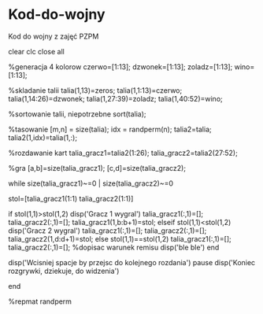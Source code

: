 # Kod-do-wojny
Kod do wojny z zajęć PZPM


clear
clc
close all


%generacja 4 kolorow
czerwo=[1:13];
dzwonek=[1:13];
zoladz=[1:13];
wino=[1:13];


%skladanie talii
talia(1,13)=zeros;
talia(1,1:13)=czerwo;
talia(1,14:26)=dzwonek;
talia(1,27:39)=zoladz;
talia(1,40:52)=wino;

%sortowanie talii, niepotrzebne
sort(talia);


%tasowanie
[m,n] = size(talia);
idx = randperm(n);
talia2=talia;
talia2(1,idx)=talia(1,:);


%rozdawanie kart
talia_gracz1=talia2(1:26);
talia_gracz2=talia2(27:52);



%gra
[a,b]=size(talia_gracz1);
[c,d]=size(talia_gracz2);


while size(talia_gracz1)~=0 | size(talia_gracz2)~=0
    
    
stol=[talia_gracz1(1:1) talia_gracz2(1:1)]


    
if stol(1,1)>stol(1,2)
    disp('Gracz 1 wygral')
    talia_gracz1(:,1)=[];
    talia_gracz2(:,1)=[];
    talia_gracz1(1,b:b+1)=stol;
elseif stol(1,1)<stol(1,2)
    disp('Gracz 2 wygral')
    talia_gracz1(:,1)=[];
    talia_gracz2(:,1)=[];
    talia_gracz2(1,d:d+1)=stol;
else stol(1,1)==stol(1,2)
    talia_gracz1(:,1)=[];
    talia_gracz2(:,1)=[];
    %dopisac warunek remisu
    disp('ble ble')
end

disp('Wcisniej spacje by przejsc do kolejnego rozdania') 
pause
disp('Koniec rozgrywki, dziekuje, do widzenia')

end




%repmat randperm
